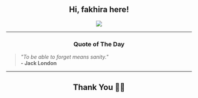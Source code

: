 <h2 align="center"> Hi, fakhira here!</h2>

<p align="center">
<a href="https://github.com/fakhiralkda" alt="github streak"><img src="https://dvst-streak.herokuapp.com/?user=fakhiralkda&theme=tokyonight&fire=DD472C"></a>
</p>

<hr>
<h3 align="center">Quote of The Day</h3>
<p align="center">
<blockquote>
<i>"To be able to forget means sanity."</i>
<br>
<b>- Jack London</b>
</blockquote>
</p>


<hr>
<h2 align="center">Thank You 🙏🏼</h2>
